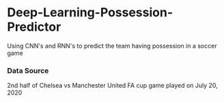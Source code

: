 # Deep-Learning-Possession-Predictor
Using CNN's and RNN's to predict the team having possession in a soccer game

### Data Source
2nd half of Chelsea vs Manchester United FA cup game played on July 20, 2020
